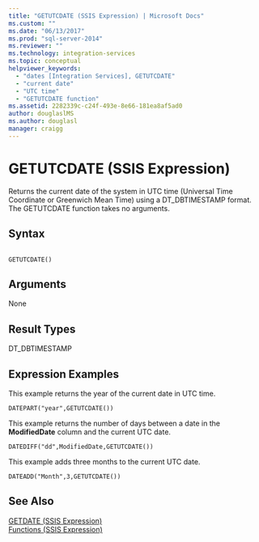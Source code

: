 ```yaml
---
title: "GETUTCDATE (SSIS Expression) | Microsoft Docs"
ms.custom: ""
ms.date: "06/13/2017"
ms.prod: "sql-server-2014"
ms.reviewer: ""
ms.technology: integration-services
ms.topic: conceptual
helpviewer_keywords: 
  - "dates [Integration Services], GETUTCDATE"
  - "current date"
  - "UTC time"
  - "GETUTCDATE function"
ms.assetid: 2282339c-c24f-493e-8e66-181ea8af5ad0
author: douglaslMS
ms.author: douglasl
manager: craigg
---
```

# GETUTCDATE (SSIS Expression)
  Returns the current date of the system in UTC time (Universal Time Coordinate or Greenwich Mean Time) using a DT_DBTIMESTAMP format. The GETUTCDATE function takes no arguments.  
  
## Syntax  
  
```  
  
GETUTCDATE()  
```  
  
## Arguments  
 None  
  
## Result Types  
 DT_DBTIMESTAMP  
  
## Expression Examples  
 This example returns the year of the current date in UTC time.  
  
```  
DATEPART("year",GETUTCDATE())  
```  
  
 This example returns the number of days between a date in the **ModifiedDate** column and the current UTC date.  
  
```  
DATEDIFF("dd",ModifiedDate,GETUTCDATE())  
```  
  
 This example adds three months to the current UTC date.  
  
```  
DATEADD("Month",3,GETUTCDATE())  
```  
  
## See Also  
 [GETDATE &#40;SSIS Expression&#41;](getdate-ssis-expression.md)   
 [Functions &#40;SSIS Expression&#41;](functions-ssis-expression.md)  
  
  
